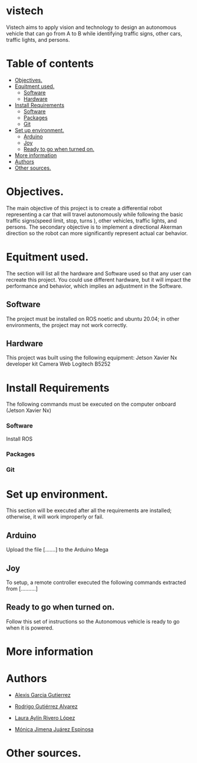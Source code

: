 # vistech
Vistech aims to apply vision and technology to design an autonomous vehicle that can go from A to B while identifying traffic signs, other cars, traffic lights, and persons.
# Table of contents
- [Objectives.](#objectives)
- [Equitment used.](#equitment-used)
  * [Software](#software)
  * [Hardware](#hardware)
- [Install Requirements](#install-requirements)
    + [Software](#software-1)
    + [Packages](#packages)
    + [Git](#git)
- [Set up environment.](#set-up-environment)
  * [Arduino](#arduino)
  * [Joy](#joy)
  * [Ready to go when turned on.](#ready-to-go-when-turned-on)
- [More information](#more-information)
- [Authors](#authors)
- [Other sources.](#other-sources)
# Objectives.
The main objective of this project is to create a differential robot representing a car that will travel autonomously while following the basic traffic signs(speed limit, stop, turns ), other vehicles, traffic lights, and persons. 
The secondary objective is to implement a directional Akerman direction so the robot can more significantly represent actual car behavior. 

# Equitment used.
The section will list all the hardware and Software used so that any user can recreate this project. 
You could use different hardware, but it will impact the performance and behavior, which implies an adjustment in the Software.

## Software
The project must be installed on ROS noetic and ubuntu 20.04; in other environments, the project may not work correctly. 
## Hardware
This project was built using the following equipment:
Jetson Xavier Nx developer kit
Camera Web Logitech B5252
# Install Requirements
The following commands must be executed on the computer onboard (Jetson Xavier Nx)
### Software
Install ROS
### Packages
### Git

# Set up environment.
This section will be executed after all the requirements are installed; otherwise, it will work improperly or fail.
## Arduino
Upload the file [.......] to the Arduino Mega
## Joy
To setup, a remote controller executed the following commands extracted from [..........]
## Ready to go when turned on.
Follow this set of instructions so the Autonomous vehicle is ready to go when it is powered. 
# More information
# Authors
- [Alexis Garcia Gutierrez](https://github.com/AlexGarciaG)


- [Rodrigo Gutiérrez Alvarez](https://github.com/D3ceiver)


- [Laura Aylín Rivero López](https://github.com/LauRivero150920)


- [Mónica Jimena Juárez Espinosa](https://github.com/Monica3751)
# Other sources.
